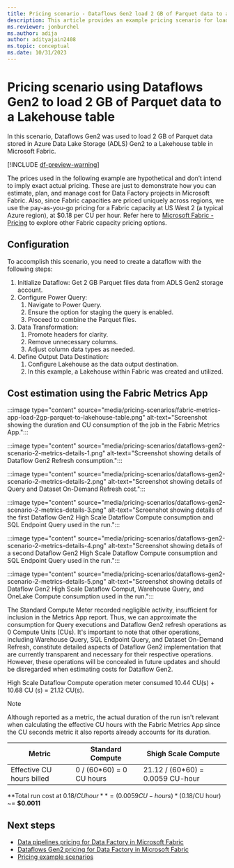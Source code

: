 ```yaml
---
title: Pricing scenario - Dataflows Gen2 load 2 GB of Parquet data to a Lakehouse table
description: This article provides an example pricing scenario for loading 2 GB of Parquet data to a Lakehouse Table using Dataflows Gen2 for Data Factory in Microsoft Fabric.
ms.reviewer: jonburchel
ms.author: adija
author: adityajain2408
ms.topic: conceptual
ms.date: 10/31/2023
---
```


# Pricing scenario using Dataflows Gen2 to load 2 GB of Parquet data to a Lakehouse table

In this scenario, Dataflows Gen2 was used to load 2 GB of Parquet data stored in Azure Data Lake Storage (ADLS) Gen2 to a Lakehouse table in Microsoft Fabric.

[!INCLUDE [df-preview-warning](includes/data-factory-preview-warning.md)]

The prices used in the following example are hypothetical and don’t intend to imply exact actual pricing. These are just to demonstrate how you can estimate, plan, and manage cost for Data Factory projects in Microsoft Fabric. Also, since Fabric capacities are priced uniquely across regions, we use the pay-as-you-go pricing for a Fabric capacity at US West 2 (a typical Azure region), at $0.18 per CU per hour. Refer here to [Microsoft Fabric - Pricing](https://azure.microsoft.com/pricing/details/microsoft-fabric/) to explore other Fabric capacity pricing options.

## Configuration

To accomplish this scenario, you need to create a dataflow with the following steps:

1. Initialize Dataflow: Get 2 GB Parquet files data from ADLS Gen2 storage account.
1. Configure Power Query:
   1. Navigate to Power Query.
   1. Ensure the option for staging the query is enabled.
   1. Proceed to combine the Parquet files.
1. Data Transformation:
   1. Promote headers for clarity.
   1. Remove unnecessary columns.
   1. Adjust column data types as needed.
1. Define Output Data Destination:
   1. Configure Lakehouse as the data output destination.
   1. In this example, a Lakehouse within Fabric was created and utilized.

## Cost estimation using the Fabric Metrics App

:::image type="content" source="media/pricing-scenarios/fabric-metrics-app-load-2gp-parquet-to-lakehouse-table.png" alt-text="Screenshot showing the duration and CU consumption of the job in the Fabric Metrics App.":::

:::image type="content" source="media/pricing-scenarios/dataflows-gen2-scenario-2-metrics-details-1.png" alt-text="Screenshot showing details of Dataflow Gen2 Refresh consumption.":::

:::image type="content" source="media/pricing-scenarios/dataflows-gen2-scenario-2-metrics-details-2.png" alt-text="Screenshot showing details of Query and Dataset On-Demand Refresh cost.":::

:::image type="content" source="media/pricing-scenarios/dataflows-gen2-scenario-2-metrics-details-3.png" alt-text="Screenshot showing details of the first Dataflow Gen2 High Scale Dataflow Compute consumption and SQL Endpoint Query used in the run.":::

:::image type="content" source="media/pricing-scenarios/dataflows-gen2-scenario-2-metrics-details-4.png" alt-text="Screenshot showing details of a second Dataflow Gen2 High Scale Dataflow Compute consumption and SQL Endpoint Query used in the run.":::

:::image type="content" source="media/pricing-scenarios/dataflows-gen2-scenario-2-metrics-details-5.png" alt-text="Screenshot showing details of Dataflow Gen2 High Scale Dataflow Comput, Warehouse Query, and OneLake Compute consumption used in the run.":::

The Standard Compute Meter recorded negligible activity, insufficient for inclusion in the Metrics App report. Thus, we can approximate the consumption for Query executions and Dataflow Gen2 refresh operations as 0 Compute Units (CUs). It's important to note that other operations, including Warehouse Query, SQL Endpoint Query, and Dataset On-Demand Refresh, constitute detailed aspects of Dataflow Gen2 implementation that are currently transparent and necessary for their respective operations. However, these operations will be concealed in future updates and should be disregarded when estimating costs for Dataflow Gen2.

High Scale Dataflow Compute operation meter consumed 10.44 CU(s) + 10.68 CU (s) = 21.12 CU(s).

> [!NOTE]
> Although reported as a metric, the actual duration of the run isn't relevant when calculating the effective CU hours with the Fabric Metrics App since the CU seconds metric it also reports already accounts for its duration.

|Metric  |Standard Compute | Shigh Scale Compute  |
|---------|---------|---------|
|Effective CU hours billed | 0 / (60*60) = 0  CU hours | 21.12 / (60*60) = 0.0059 CU-hour |

**Total run cost at $0.18/CU hour** = (0.0059 CU-hours) * ($0.18/CU hour) ~= **$0.0011**

## Next steps

- [Data pipelines pricing for Data Factory in Microsoft Fabric](pricing-pipelines.md)
- [Dataflows Gen2 pricing for Data Factory in Microsoft Fabric](pricing-dataflows-gen2.md)
- [Pricing example scenarios](pricing-overview.md#pricing-examples)
